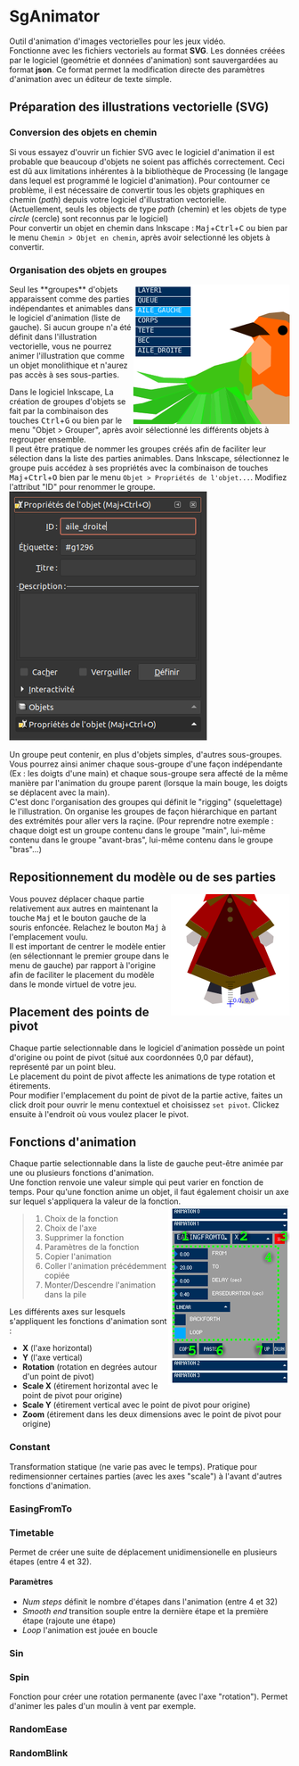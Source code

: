 # SgAnimator
Outil d'animation d'images vectorielles pour les jeux vidéo.<br>
Fonctionne avec les fichiers vectoriels au format **SVG**. Les données créées par le logiciel (geométrie et données d'animation) sont sauvergardées au format **json**. Ce format permet la modification directe des paramètres d'animation avec un éditeur de texte simple.

## Préparation des illustrations vectorielle (SVG)
### Conversion des objets en chemin
Si vous essayez d'ouvrir un fichier SVG avec le logiciel d'animation il est probable que beaucoup d'objets ne soient pas affichés correctement. Ceci est dû aux limitations inhérentes à la bibliothèque de Processing (le langage dans lequel est programmé le logiciel d'animation). Pour contourner ce problème, il est nécessaire de convertir tous les objets graphiques en chemin (*path*) depuis votre logiciel d'illustration vectorielle.<br>
(Actuellement, seuls les objects de type *path* (chemin) et les objets de type *circle* (cercle) sont reconnus par le logiciel)<br>
Pour convertir un objet en chemin dans Inkscape : <kbd>Maj</kbd>+<kbd>Ctrl</kbd>+<kbd>C</kbd> ou bien par le menu `Chemin > Objet en chemin`, après avoir selectionné les objets à convertir.
### Organisation des objets en groupes
<img align="right" alt="parts list" src="res/sga_partslist.png">
Seul les **groupes** d'objets apparaissent comme des parties indépendantes et animables dans le logiciel d'animation (liste de gauche). Si aucun groupe n'a été définit dans l'illustration vectorielle, vous ne pourrez animer l'illustration que comme un objet monolithique et n'aurez pas accès à ses sous-parties.<br>

Dans le logiciel Inkscape, La création de groupes d'objets se fait par la combinaison des touches <kbd>Ctrl</kbd>+<kbd>G</kbd> ou bien par le menu "Objet > Grouper", après avoir sélectionné les différents objets à regrouper ensemble.<br>
Il peut être pratique de nommer les groupes créés afin de faciliter leur sélection dans la liste des parties animables. Dans Inkscape, sélectionnez le groupe puis accédez à ses propriétés avec la combinaison de touches <kbd>Maj</kbd>+<kbd>Ctrl</kbd>+<kbd>O</kbd> bien par le menu `Objet > Propriétés de l'objet...`. Modifiez l'attribut "ID" pour renommer le groupe.<br>
![inkscape group id](res/inkscape_groupid.png)

Un groupe peut contenir, en plus d'objets simples, d'autres sous-groupes. Vous pourrez ainsi animer chaque sous-groupe d'une façon indépendante (Ex : les doigts d'une main) et chaque sous-groupe sera affecté de la même manière par l'animation du groupe parent (lorsque la main bouge, les doigts se déplacent avec la main).<br>
C'est donc l'organisation des groupes qui définit le "rigging" (squelettage) le l'illustration. On organise les groupes de façon hiérarchique en partant des extrémités pour aller vers la raçine. (Pour reprendre notre exemple : chaque doigt est un groupe contenu dans le groupe "main", lui-même contenu dans le groupe "avant-bras", lui-même contenu dans le groupe "bras"...)

## Repositionnement du modèle ou de ses parties
<img align="right" alt="origin marker" src="res/origin.png">
Vous pouvez déplacer chaque partie relativement aux autres en maintenant la touche <kbd>Maj</kbd> et le bouton gauche de la souris enfoncée. Relachez le bouton <kbd>Maj</kbd> à l'emplacement voulu.<br>
Il est important de centrer le modèle entier (en sélectionnant le premier groupe dans le menu de gauche) par rapport à l'origine afin de faciliter le placement du modèle dans le monde virtuel de votre jeu.<br>

## Placement des points de pivot
Chaque partie selectionnable dans le logiciel d'animation possède un point d'origine ou point de pivot (situé aux coordonnées 0,0 par défaut), représenté par un point bleu.<br>
Le placement du point de pivot affecte les animations de type rotation et étirements.<br>
Pour modifier l'emplacement du point de pivot de la partie active, faites un click droit pour ouvrir le menu contextuel et choisissez `set pivot`. Clickez ensuite à l'endroit où vous voulez placer le pivot.

## Fonctions d'animation
Chaque partie selectionnable dans la liste de gauche peut-être animée par une ou plusieurs fonctions d'animation.<br>
Une fonction renvoie une valeur simple qui peut varier en fonction de temps. Pour qu'une fonction anime un objet, il faut également choisir un axe sur lequel s'appliquera la valeur de la fonction.
<img align="right" src="res/fonctions.png">
> 1. Choix de la fonction
> 2. Choix de l'axe
> 3. Supprimer la fonction
> 4. Paramètres de la fonction
> 5. Copier l'animation
> 6. Coller l'animation précédemment copiée
> 7. Monter/Descendre l'animation dans la pile

Les différents axes sur lesquels s'appliquent les fonctions d'animation sont :<br>

* **X** (l'axe horizontal)
* **Y** (l'axe vertical)
* **Rotation** (rotation en degrées autour d'un point de pivot)
* **Scale X** (étirement horizontal avec le point de pivot pour origine)
* **Scale Y** (étirement vertical avec le point de pivot pour origine)
* **Zoom** (étirement dans les deux dimensions avec le point de pivot pour origine)

### Constant
Transformation statique (ne varie pas avec le temps).
Pratique pour redimensionner certaines parties (avec les axes "scale") à l'avant d'autres fonctions d'animation.
### EasingFromTo
### Timetable
Permet de créer une suite de déplacement unidimensionelle en plusieurs étapes (entre 4 et 32).<br>
#### Paramètres
* *Num steps* définit le nombre d'étapes dans l'animation (entre 4 et 32)
* *Smooth end* transition souple entre la dernière étape et la première étape (rajoute une étape)
* *Loop* l'animation est jouée en boucle
### Sin
### Spin
Fonction pour créer une rotation permanente (avec l'axe "rotation"). Permet d'animer les pales d'un moulin à vent par exemple.
### RandomEase
### RandomBlink
